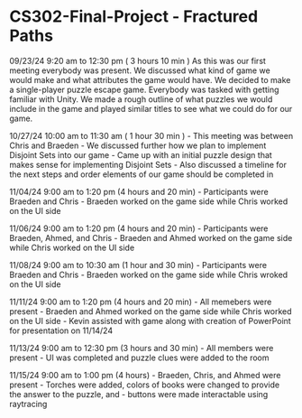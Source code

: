 # CS302-Final-Project - Fractured Paths
09/23/24 9:20 am to 12:30 pm ( 3 hours 10 min )
      As this was our first meeting everybody was present. We discussed what kind of game we would make and what attributes the game
      would have. We decided to make a single-player puzzle escape game. Everybody was tasked with getting familiar with Unity. We made a rough outline of what puzzles we would include in the game and played similar titles to see what we could do          for our game.

10/27/24 10:00 am to 11:30 am ( 1 hour 30 min )
      - This meeting was between Chris and Braeden
      - We discussed further how we plan to implement Disjoint Sets into our game
      - Came up with an initial puzzle design that makes sense for implementing Disjoint Sets
      - Also discussed a timeline for the next steps and order elements of our game should be completed in

11/04/24 9:00 am to 1:20 pm (4 hours and 20 min)
      - Participants were Braeden and Chris
      - Braeden worked on the game side while Chris worked on the UI side

11/06/24 9:00 am to 1:20 pm (4 hours and 20 min)
      - Participants were Braeden, Ahmed, and Chris
      - Braeden and Ahmed worked on the game side while Chris worked on the UI side

11/08/24 9:00 am to 10:30 am (1 hour and 30 min)
      - Participants were Braeden and Chris
      - Braeden worked on the game side while Chris wroked on the UI side

11/11/24 9:00 am to 1:20 pm (4 hours and 20 min)
      - All memebers were present
      - Braeden and Ahmed worked on the game side while Chris worked on the UI side
      - Kevin assisted with game along with creation of PowerPoint for presentation on 11/14/24

11/13/24 9:00 am to 12:30 pm (3 hours and 30 min)
      - All members were present
      - UI was completed and puzzle clues were added to the room

11/15/24 9:00 am to 1:00 pm (4 hours)
      - Braeden, Chris, and Ahmed were present
      - Torches were added, colors of books were changed to provide the answer to the puzzle, and
      - buttons were made interactable using raytracing
